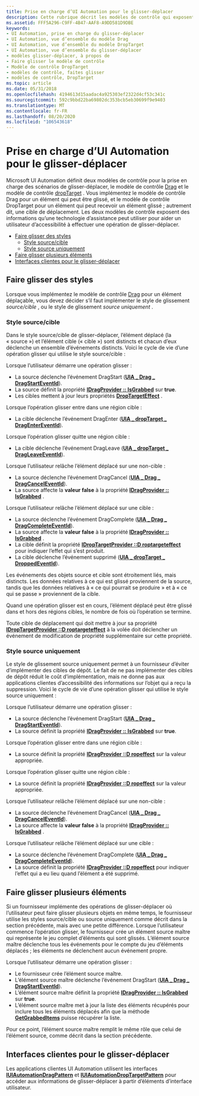 ```yaml
---
title: Prise en charge d’UI Automation pour le glisser-déplacer
description: Cette rubrique décrit les modèles de contrôle qui exposent des informations sur la fonctionnalité de glisser-déplacer d’un élément.
ms.assetid: FFF5A296-C9FF-4B47-AAF8-A9DD581D9DBE
keywords:
- UI Automation, prise en charge du glisser-déplacer
- UI Automation, vue d’ensemble du modèle Drag
- UI Automation, vue d’ensemble du modèle DropTarget
- UI Automation, vue d’ensemble du glisser-déplacer
- modèles glisser-déplacer, à propos de
- Faire glisser le modèle de contrôle
- Modèle de contrôle DropTarget
- modèles de contrôle, faites glisser
- modèles de contrôle, DropTarget
ms.topic: article
ms.date: 05/31/2018
ms.openlocfilehash: 4194613d15aadac4a925303ef2322d4cf53c341c
ms.sourcegitcommit: 592c9bbd22ba69802dc353bcb5eb30699f9e9403
ms.translationtype: MT
ms.contentlocale: fr-FR
ms.lasthandoff: 08/20/2020
ms.locfileid: "106543618"
---
```

# <a name="ui-automation-support-for-drag-and-drop"></a>Prise en charge d’UI Automation pour le glisser-déplacer

Microsoft UI Automation définit deux modèles de contrôle pour la prise en charge des scénarios de glisser-déplacer, le modèle de contrôle [Drag](/windows/desktop/WinAuto/uiauto-implementingdrag) et le modèle de contrôle [dropTarget](/windows/desktop/WinAuto/uiauto-implementingdroptarget) . Vous implémentez le modèle de contrôle Drag pour un élément qui peut être glissé, et le modèle de contrôle DropTarget pour un élément qui peut recevoir un élément glissé ; autrement dit, une cible de déplacement. Les deux modèles de contrôle exposent des informations qu’une technologie d’assistance peut utiliser pour aider un utilisateur d’accessibilité à effectuer une opération de glisser-déplacer.

-   [Faire glisser des styles](#dragging-styles)
    -   [Style source/cible](#sourcetarget-style)
    -   [Style source uniquement](#source-only-style)
-   [Faire glisser plusieurs éléments](#dragging-multiple-items)
-   [Interfaces clientes pour le glisser-déplacer](#client-interfaces-for-drag-and-drop)

## <a name="dragging-styles"></a>Faire glisser des styles

Lorsque vous implémentez le modèle de contrôle [Drag](/windows/desktop/WinAuto/uiauto-implementingdrag) pour un élément déplaçable, vous devez décider s’il faut implémenter le style de glissement *source/cible* , ou le style de glissement *source uniquement* .

### <a name="sourcetarget-style"></a>Style source/cible

Dans le style source/cible de glisser-déplacer, l’élément déplacé (la « source ») et l’élément cible (« cible ») sont distincts et chacun d’eux déclenche un ensemble d’événements distincts. Voici le cycle de vie d’une opération glisser qui utilise le style source/cible : <dl> Lorsque l’utilisateur démarre une opération glisser :

-   La source déclenche l’événement DragStart ([**UIA \_ Drag \_ DragStartEventId**](uiauto-event-ids.md)).
-   La source définit la propriété [**IDragProvider :: IsGrabbed**](/windows/desktop/api/UIAutomationCore/nf-uiautomationcore-idragprovider-get_isgrabbed) sur **true**.
-   Les cibles mettent à jour leurs propriétés [**DropTargetEffect**](/windows/desktop/api/UIAutomationCore/nf-uiautomationcore-idroptargetprovider-get_droptargeteffect) .

  
Lorsque l’opération glisser entre dans une région cible :

-   La cible déclenche l’événement DragEnter ([**UIA \_ dropTarget \_ DragEnterEventId**](uiauto-event-ids.md)).

  
Lorsque l’opération glisser quitte une région cible :

-   La cible déclenche l’événement DragLeave ([**UIA \_ dropTarget \_ DragLeaveEventId**](uiauto-event-ids.md)).

  
Lorsque l’utilisateur relâche l’élément déplacé sur une non-cible :

-   La source déclenche l’événement DragCancel ([**UIA \_ Drag \_ DragCancelEventId**](uiauto-event-ids.md)).
-   La source affecte la **valeur false** à la propriété [**IDragProvider :: IsGrabbed**](/windows/desktop/api/UIAutomationCore/nf-uiautomationcore-idragprovider-get_isgrabbed) .

  
Lorsque l’utilisateur relâche l’élément déplacé sur une cible :

-   La source déclenche l’événement DragComplete ([**UIA \_ Drag \_ DragCompleteEventId**](uiauto-event-ids.md)).
-   La source affecte la **valeur false** à la propriété [**IDragProvider :: IsGrabbed**](/windows/desktop/api/UIAutomationCore/nf-uiautomationcore-idragprovider-get_isgrabbed) .
-   La cible définit la propriété [**IDropTargetProvider ::D roptargeteffect**](/windows/desktop/api/UIAutomationCore/nf-uiautomationcore-idroptargetprovider-get_droptargeteffect) pour indiquer l’effet qui s’est produit.
-   La cible déclenche l’événement supprimé ([**UIA \_ dropTarget \_ DroppedEventId**](uiauto-event-ids.md)).

  
</dl>

Les événements des objets source et cible sont étroitement liés, mais distincts. Les données relatives à ce qui est glissé proviennent de la source, tandis que les données relatives à « ce qui pourrait se produire » et à « ce qui se passe » proviennent de la cible.

Quand une opération glisser est en cours, l’élément déplacé peut être glissé dans et hors des régions cibles, le nombre de fois où l’opération se termine.

Toute cible de déplacement qui doit mettre à jour sa propriété [**IDropTargetProvider ::D roptargeteffect**](/windows/desktop/api/UIAutomationCore/nf-uiautomationcore-idroptargetprovider-get_droptargeteffect) à la volée doit déclencher un événement de modification de propriété supplémentaire sur cette propriété.

### <a name="source-only-style"></a>Style source uniquement

Le style de glissement source uniquement permet à un fournisseur d’éviter d’implémenter des cibles de dépôt. Le fait de ne pas implémenter des cibles de dépôt réduit le coût d’implémentation, mais ne donne pas aux applications clientes d’accessibilité des informations sur l’objet qui a reçu la suppression. Voici le cycle de vie d’une opération glisser qui utilise le style source uniquement : <dl> Lorsque l’utilisateur démarre une opération glisser :

-   La source déclenche l’événement DragStart ([**UIA \_ Drag \_ DragStartEventId**](uiauto-event-ids.md)).
-   La source définit la propriété [**IDragProvider :: IsGrabbed**](/windows/desktop/api/UIAutomationCore/nf-uiautomationcore-idragprovider-get_isgrabbed) sur **true**.

  
Lorsque l’opération glisser entre dans une région cible :

-   La source définit la propriété [**IDragProvider ::D ropeffect**](/windows/desktop/api/UIAutomationCore/nf-uiautomationcore-idragprovider-get_dropeffect) sur la valeur appropriée.

  
Lorsque l’opération glisser quitte une région cible :

-   La source définit la propriété [**IDragProvider ::D ropeffect**](/windows/desktop/api/UIAutomationCore/nf-uiautomationcore-idragprovider-get_dropeffect) sur la valeur appropriée.

  
Lorsque l’utilisateur relâche l’élément déplacé sur une non-cible :

-   La source déclenche l’événement DragCancel ([**UIA \_ Drag \_ DragCancelEventId**](uiauto-event-ids.md)).
-   La source affecte la **valeur false** à la propriété [**IDragProvider :: IsGrabbed**](/windows/desktop/api/UIAutomationCore/nf-uiautomationcore-idragprovider-get_isgrabbed) .

  
Lorsque l’utilisateur relâche l’élément déplacé sur une cible :

-   La source déclenche l’événement DragComplete ([**UIA \_ Drag \_ DragCompleteEventId**](uiauto-event-ids.md)).
-   La source définit la propriété [**IDragProvider ::D ropeffect**](/windows/desktop/api/UIAutomationCore/nf-uiautomationcore-idragprovider-get_dropeffect) pour indiquer l’effet qui a eu lieu quand l’élément a été supprimé.

  
</dl>

## <a name="dragging-multiple-items"></a>Faire glisser plusieurs éléments

Si un fournisseur implémente des opérations de glisser-déplacer où l’utilisateur peut faire glisser plusieurs objets en même temps, le fournisseur utilise les styles source/cible ou source uniquement comme décrit dans la section précédente, mais avec une petite différence. Lorsque l’utilisateur commence l’opération glisser, le fournisseur crée un élément source maître qui représente le jeu complet d’éléments qui sont glissés. L’élément source maître déclenche tous les événements pour le compte du jeu d’éléments déplacés ; les éléments ne déclenchent aucun événement propre.<dl> Lorsque l’utilisateur démarre une opération glisser :

-   Le fournisseur crée l’élément source maître.
-   L’élément source maître déclenche l’événement DragStart ([**UIA \_ Drag \_ DragStartEventId**](uiauto-event-ids.md)).
-   L’élément source maître définit la propriété [**IDragProvider :: IsGrabbed**](/windows/desktop/api/UIAutomationCore/nf-uiautomationcore-idragprovider-get_isgrabbed) sur **true**.
-   L’élément source maître met à jour la liste des éléments récupérés pour inclure tous les éléments déplacés afin que la méthode [**GetGrabbedItems**](/windows/desktop/api/UIAutomationCore/nf-uiautomationcore-idragprovider-getgrabbeditems) puisse récupérer la liste.

  
</dl>

Pour ce point, l’élément source maître remplit le même rôle que celui de l’élément source, comme décrit dans la section précédente.

## <a name="client-interfaces-for-drag-and-drop"></a>Interfaces clientes pour le glisser-déplacer

Les applications clientes UI Automation utilisent les interfaces [**IUIAutomationDragPattern**](/windows/desktop/api/UIAutomationClient/nn-uiautomationclient-iuiautomationdragpattern) et [**IUIAutomationDropTargetPattern**](/windows/desktop/api/UIAutomationClient/nn-uiautomationclient-iuiautomationdroptargetpattern) pour accéder aux informations de glisser-déplacer à partir d’éléments d’interface utilisateur.

 

 